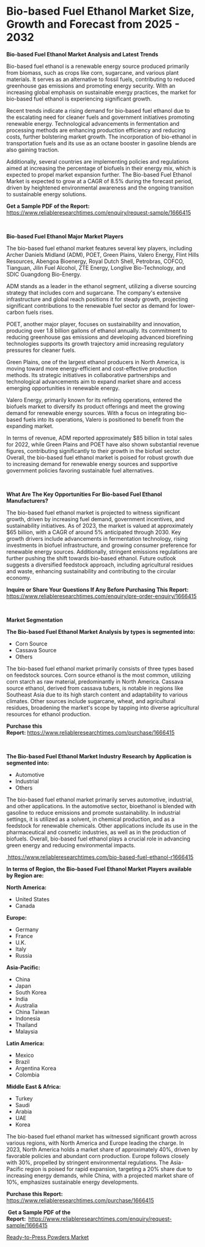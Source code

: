 <p><h1>Bio-based Fuel Ethanol Market Size, Growth and Forecast from 2025 - 2032</h1></p><p><strong>Bio-based Fuel Ethanol Market Analysis and Latest Trends</strong></p>
<p><p>Bio-based fuel ethanol is a renewable energy source produced primarily from biomass, such as crops like corn, sugarcane, and various plant materials. It serves as an alternative to fossil fuels, contributing to reduced greenhouse gas emissions and promoting energy security. With an increasing global emphasis on sustainable energy practices, the market for bio-based fuel ethanol is experiencing significant growth.</p><p>Recent trends indicate a rising demand for bio-based fuel ethanol due to the escalating need for cleaner fuels and government initiatives promoting renewable energy. Technological advancements in fermentation and processing methods are enhancing production efficiency and reducing costs, further bolstering market growth. The incorporation of bio-ethanol in transportation fuels and its use as an octane booster in gasoline blends are also gaining traction.</p><p>Additionally, several countries are implementing policies and regulations aimed at increasing the percentage of biofuels in their energy mix, which is expected to propel market expansion further. The Bio-based Fuel Ethanol Market is expected to grow at a CAGR of 8.5% during the forecast period, driven by heightened environmental awareness and the ongoing transition to sustainable energy solutions.</p></p>
<p><strong>Get a Sample PDF of the Report:&nbsp;</strong> <a href="https://www.reliableresearchtimes.com/enquiry/request-sample/1666415?utm_campaign=1933&utm_medium=2&utm_source=Github&utm_content=ia&utm_term=02022025&utm_id=bio-based-fuel-ethanol">https://www.reliableresearchtimes.com/enquiry/request-sample/1666415</a></p>
<p>&nbsp;</p>
<p><strong>Bio-based Fuel Ethanol Major Market Players</strong></p>
<p><p>The bio-based fuel ethanol market features several key players, including Archer Daniels Midland (ADM), POET, Green Plains, Valero Energy, Flint Hills Resources, Abengoa Bioenergy, Royal Dutch Shell, Petrobras, COFCO, Tianguan, Jilin Fuel Alcohol, ZTE Energy, Longlive Bio-Technology, and SDIC Guangdong Bio-Energy. </p><p>ADM stands as a leader in the ethanol segment, utilizing a diverse sourcing strategy that includes corn and sugarcane. The company's extensive infrastructure and global reach positions it for steady growth, projecting significant contributions to the renewable fuel sector as demand for lower-carbon fuels rises. </p><p>POET, another major player, focuses on sustainability and innovation, producing over 1.8 billion gallons of ethanol annually. Its commitment to reducing greenhouse gas emissions and developing advanced biorefining technologies supports its growth trajectory amid increasing regulatory pressures for cleaner fuels.</p><p>Green Plains, one of the largest ethanol producers in North America, is moving toward more energy-efficient and cost-effective production methods. Its strategic initiatives in collaborative partnerships and technological advancements aim to expand market share and access emerging opportunities in renewable energy.</p><p>Valero Energy, primarily known for its refining operations, entered the biofuels market to diversify its product offerings and meet the growing demand for renewable energy sources. With a focus on integrating bio-based fuels into its operations, Valero is positioned to benefit from the expanding market.</p><p>In terms of revenue, ADM reported approximately $85 billion in total sales for 2022, while Green Plains and POET have also shown substantial revenue figures, contributing significantly to their growth in the biofuel sector. Overall, the bio-based fuel ethanol market is poised for robust growth due to increasing demand for renewable energy sources and supportive government policies favoring sustainable fuel alternatives.</p></p>
<p>&nbsp;</p>
<p><strong>What Are The Key Opportunities For Bio-based Fuel Ethanol Manufacturers?</strong></p>
<p><p>The bio-based fuel ethanol market is projected to witness significant growth, driven by increasing fuel demand, government incentives, and sustainability initiatives. As of 2023, the market is valued at approximately $65 billion, with a CAGR of around 5% anticipated through 2030. Key growth drivers include advancements in fermentation technology, rising investments in biofuel infrastructure, and growing consumer preference for renewable energy sources. Additionally, stringent emissions regulations are further pushing the shift towards bio-based ethanol. Future outlook suggests a diversified feedstock approach, including agricultural residues and waste, enhancing sustainability and contributing to the circular economy.</p></p>
<p><strong>Inquire or Share Your Questions If Any Before Purchasing This Report:</strong> <a href="https://www.reliableresearchtimes.com/enquiry/pre-order-enquiry/1666415?utm_campaign=1933&utm_medium=2&utm_source=Github&utm_content=ia&utm_term=02022025&utm_id=bio-based-fuel-ethanol">https://www.reliableresearchtimes.com/enquiry/pre-order-enquiry/1666415</a></p>
<p>&nbsp;</p>
<p><strong>Market Segmentation</strong></p>
<p><strong>The Bio-based Fuel Ethanol Market Analysis by types is segmented into:</strong></p>
<p><ul><li>Corn Source</li><li>Cassava Source</li><li>Others</li></ul></p>
<p><p>The bio-based fuel ethanol market primarily consists of three types based on feedstock sources. Corn source ethanol is the most common, utilizing corn starch as raw material, predominantly in North America. Cassava source ethanol, derived from cassava tubers, is notable in regions like Southeast Asia due to its high starch content and adaptability to various climates. Other sources include sugarcane, wheat, and agricultural residues, broadening the market's scope by tapping into diverse agricultural resources for ethanol production.</p></p>
<p><strong>Purchase this Report:&nbsp;</strong><a href="https://www.reliableresearchtimes.com/purchase/1666415?utm_campaign=1933&utm_medium=2&utm_source=Github&utm_content=ia&utm_term=02022025&utm_id=bio-based-fuel-ethanol">https://www.reliableresearchtimes.com/purchase/1666415</a></p>
<p>&nbsp;</p>
<p><strong>The Bio-based Fuel Ethanol Market Industry Research by Application is segmented into:</strong></p>
<p><ul><li>Automotive</li><li>Industrial</li><li>Others</li></ul></p>
<p><p>The bio-based fuel ethanol market primarily serves automotive, industrial, and other applications. In the automotive sector, bioethanol is blended with gasoline to reduce emissions and promote sustainability. In industrial settings, it is utilized as a solvent, in chemical production, and as a feedstock for renewable chemicals. Other applications include its use in the pharmaceutical and cosmetic industries, as well as in the production of biofuels. Overall, bio-based fuel ethanol plays a crucial role in advancing green energy and reducing environmental impacts.</p></p>
<p><a href="https://www.reliableresearchtimes.com/bio-based-fuel-ethanol-r1666415?utm_campaign=1933&utm_medium=2&utm_source=Github&utm_content=ia&utm_term=02022025&utm_id=bio-based-fuel-ethanol">&nbsp;https://www.reliableresearchtimes.com/bio-based-fuel-ethanol-r1666415</a></p>
<p><strong>In terms of Region, the Bio-based Fuel Ethanol Market Players available by Region are:</strong></p>
<p>
    <p> <strong> North America: </strong>
        <ul>
            <li>United States</li>
            <li>Canada</li>
        </ul>
        </p> 
    <p> <strong> Europe: </strong>
        <ul>
            <li>Germany</li>
            <li>France</li>
            <li>U.K.</li>
            <li>Italy</li>
            <li>Russia</li>
        </ul>
        </p> 
    <p> <strong> Asia-Pacific: </strong>
        <ul>
            <li>China</li>
            <li>Japan</li>
            <li>South Korea</li>
            <li>India</li>
            <li>Australia</li>
            <li>China Taiwan</li>
            <li>Indonesia</li>
            <li>Thailand</li>
            <li>Malaysia</li>
        </ul>
        </p> 
    <p> <strong> Latin America: </strong>
        <ul>
            <li>Mexico</li>
            <li>Brazil</li>
            <li>Argentina Korea</li>
            <li>Colombia</li>
        </ul>
        </p> 
    <p> <strong> Middle East & Africa: </strong>
        <ul>
            <li>Turkey</li>
            <li>Saudi</li>
            <li>Arabia</li>
            <li>UAE</li>
            <li>Korea</li>
        </ul>
    </p>
    </p>
<p><p>The bio-based fuel ethanol market has witnessed significant growth across various regions, with North America and Europe leading the charge. In 2023, North America holds a market share of approximately 40%, driven by favorable policies and abundant corn production. Europe follows closely with 30%, propelled by stringent environmental regulations. The Asia-Pacific region is poised for rapid expansion, targeting a 20% share due to increasing energy demands, while China, with a projected market share of 10%, emphasizes sustainable energy developments.</p></p>
<p><strong>Purchase this Report: </strong><a href="https://www.reliableresearchtimes.com/purchase/1666415?utm_campaign=1933&utm_medium=2&utm_source=Github&utm_content=ia&utm_term=02022025&utm_id=bio-based-fuel-ethanol">https://www.reliableresearchtimes.com/purchase/1666415</a></p>
<p>&nbsp;<strong>Get a Sample PDF of the Report:&nbsp;&nbsp;</strong><a href="https://www.reliableresearchtimes.com/enquiry/request-sample/1666415?utm_campaign=1933&utm_medium=2&utm_source=Github&utm_content=ia&utm_term=02022025&utm_id=bio-based-fuel-ethanol">https://www.reliableresearchtimes.com/enquiry/request-sample/1666415</a></p>
<p><strong></strong></p>
<p><p><a href="https://github.com/nathandecarvalho/Market-Research-Report-List-5/blob/main/ready-to-press-powders-market.md?utm_campaign=1933&utm_medium=2&utm_source=Github&utm_content=ia&utm_term=02022025&utm_id=bio-based-fuel-ethanol">Ready-to-Press Powders Market</a></p></p>